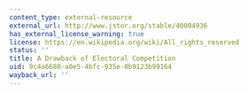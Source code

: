 ```yaml
---
content_type: external-resource
external_url: http://www.jstor.org/stable/40004936
has_external_license_warning: true
license: https://en.wikipedia.org/wiki/All_rights_reserved
status: ''
title: A Drawback of Electoral Competition
uid: 9c4a6680-a0e5-4bfc-935e-0b9123b99164
wayback_url: ''
---
```

